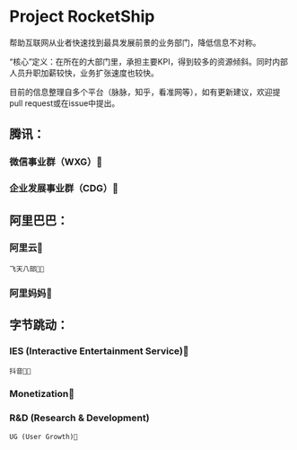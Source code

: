 # Project RocketShip

帮助互联网从业者快速找到最具发展前景的业务部门，降低信息不对称。

“核心”定义：在所在的大部门里，承担主要KPI，得到较多的资源倾斜。同时内部人员升职加薪较快，业务扩张速度也较快。

目前的信息整理自多个平台（脉脉，知乎，看准网等），如有更新建议，欢迎提pull request或在issue中提出。

## 腾讯：

### 微信事业群（WXG）🚀

### 企业发展事业群（CDG）🚀


## 阿里巴巴：

### 阿里云🚀
	飞天八部🚀🚀
		
### 阿里妈妈🚀

## 字节跳动：
### IES (Interactive Entertainment Service)🚀
	抖音🚀🚀
### Monetization🚀
### R&D (Research & Development)
	UG (User Growth)🚀
